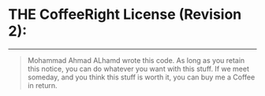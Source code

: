 # ****THE CoffeeRight License**** (Revision 2):

---

> Mohammad Ahmad ALhamd <MAAL> wrote this code.
> As long as you retain this notice, you can do
> whatever you want with this stuff. If we meet
> someday, and you think this stuff is worth it,
> you can buy me a Coffee in return.
